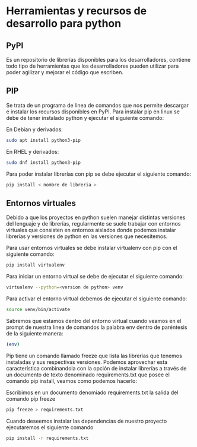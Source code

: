 # Herramientas y recursos de desarrollo para python

## PyPI
Es un repositorio de librerías disponibles para los desarrolladores, contiene todo tipo de herramientas que los desarrolladores pueden utilizar para poder agilizar y mejorar el código que escriben.

## PIP
Se trata de un programa de linea de comandos que nos permite descargar e instalar los recursos disponibles en PyPI. Para instalar pip en linux se debe de tener instalado python y ejecutar el siguiente comando:

En Debian y derivados:
```bash
sudo apt install python3-pip
```

En RHEL y derivados:
```bash
sudo dnf install python3-pip
```

Para poder instalar librerías con pip se debe ejecutar el siguiente comando:
```bash
pip install < nombre de libreria >
```

## Entornos virtuales
Debido a que los proyectos en python suelen manejar distintas versiones del lenguaje y de librerías, regularmente se suele trabajar con entornos virtuales que consisten en entornos aislados donde podemos instalar librerías y versiones de python en las versiones que necesitemos.

Para usar entornos virtuales se debe instalar virtualenv con pip con el siguiente comando:

```bash
pip install virtualenv
```

Para iniciar un entorno virtual se debe de ejecutar el siguiente comando:
```bash
virtualenv --python=<version de python> venv
```

Para activar el entorno virtual debemos de ejecutar el siguiente comando:
```bash
source venv/bin/activate
```

Sabremos que estamos dentro del entorno virtual cuando veamos en el prompt de nuestra linea de comandos la palabra env dentro de paréntesis de la siguiente manera:

```bash
(env)
```

Pip tiene un comando llamado freeze que lista las librerías que tenemos instaladas y sus respectivas versiones. Podemos aprovechar esta característica combinandola con la opción de instalar librerías a través de un documento de texto denominado requirements.txt que posee el comando pip install, veamos como podemos hacerlo:

Escribimos en un documento denomiado requirements.txt la salida del comando pip freeze

```bash
pip freeze > requirements.txt
```
Cuando deseemos instalar las dependencias de nuestro proyecto ejecutaremos el siguiente comando

```bash
pip install -r requirements.txt
```